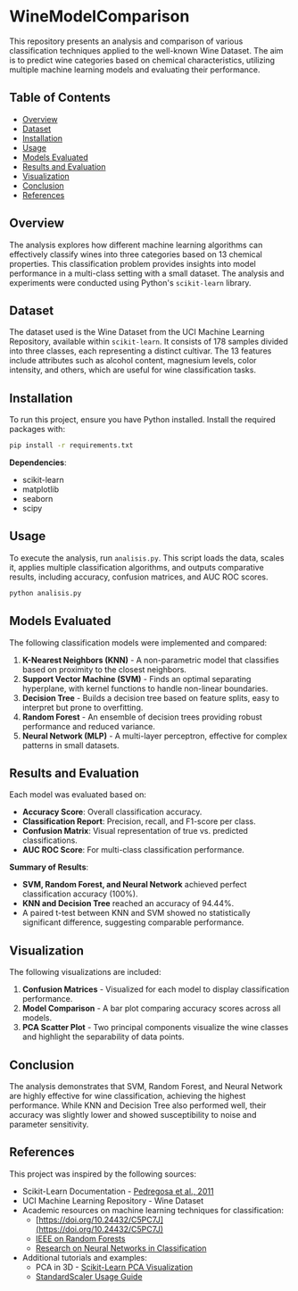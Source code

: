 # WineModelComparison

This repository presents an analysis and comparison of various classification techniques applied to the well-known Wine Dataset. The aim is to predict wine categories based on chemical characteristics, utilizing multiple machine learning models and evaluating their performance.

## Table of Contents
- [Overview](#overview)
- [Dataset](#dataset)
- [Installation](#installation)
- [Usage](#usage)
- [Models Evaluated](#models-evaluated)
- [Results and Evaluation](#results-and-evaluation)
- [Visualization](#visualization)
- [Conclusion](#conclusion)
- [References](#references)

## Overview
The analysis explores how different machine learning algorithms can effectively classify wines into three categories based on 13 chemical properties. This classification problem provides insights into model performance in a multi-class setting with a small dataset. The analysis and experiments were conducted using Python's `scikit-learn` library.

## Dataset
The dataset used is the Wine Dataset from the UCI Machine Learning Repository, available within `scikit-learn`. It consists of 178 samples divided into three classes, each representing a distinct cultivar. The 13 features include attributes such as alcohol content, magnesium levels, color intensity, and others, which are useful for wine classification tasks.

## Installation
To run this project, ensure you have Python installed. Install the required packages with:

```bash
pip install -r requirements.txt
```

**Dependencies**:
- scikit-learn
- matplotlib
- seaborn
- scipy

## Usage
To execute the analysis, run `analisis.py`. This script loads the data, scales it, applies multiple classification algorithms, and outputs comparative results, including accuracy, confusion matrices, and AUC ROC scores.

```bash
python analisis.py
```

## Models Evaluated
The following classification models were implemented and compared:
1. **K-Nearest Neighbors (KNN)** - A non-parametric model that classifies based on proximity to the closest neighbors.
2. **Support Vector Machine (SVM)** - Finds an optimal separating hyperplane, with kernel functions to handle non-linear boundaries.
3. **Decision Tree** - Builds a decision tree based on feature splits, easy to interpret but prone to overfitting.
4. **Random Forest** - An ensemble of decision trees providing robust performance and reduced variance.
5. **Neural Network (MLP)** - A multi-layer perceptron, effective for complex patterns in small datasets.

## Results and Evaluation
Each model was evaluated based on:
- **Accuracy Score**: Overall classification accuracy.
- **Classification Report**: Precision, recall, and F1-score per class.
- **Confusion Matrix**: Visual representation of true vs. predicted classifications.
- **AUC ROC Score**: For multi-class classification performance.
  
**Summary of Results**:
- **SVM, Random Forest, and Neural Network** achieved perfect classification accuracy (100%).
- **KNN and Decision Tree** reached an accuracy of 94.44%.
- A paired t-test between KNN and SVM showed no statistically significant difference, suggesting comparable performance.

## Visualization
The following visualizations are included:
1. **Confusion Matrices** - Visualized for each model to display classification performance.
2. **Model Comparison** - A bar plot comparing accuracy scores across all models.
3. **PCA Scatter Plot** - Two principal components visualize the wine classes and highlight the separability of data points.

## Conclusion
The analysis demonstrates that SVM, Random Forest, and Neural Network are highly effective for wine classification, achieving the highest performance. While KNN and Decision Tree also performed well, their accuracy was slightly lower and showed susceptibility to noise and parameter sensitivity.

## References
This project was inspired by the following sources:

- Scikit-Learn Documentation - [Pedregosa et al., 2011](https://www.jmlr.org/papers/volume12/pedregosa11a/pedregosa11a.pdf)
- UCI Machine Learning Repository - Wine Dataset
- Academic resources on machine learning techniques for classification:
  - [https://doi.org/10.24432/C5PC7J](https://doi.org/10.24432/C5PC7J)
  - [IEEE on Random Forests](https://ieeexplore.ieee.org/document/4160265)
  - [Research on Neural Networks in Classification](https://www.ncbi.nlm.nih.gov/pmc/articles/PMC4916348/)
- Additional tutorials and examples:
  - PCA in 3D - [Scikit-Learn PCA Visualization](https://scikit-learn.org/0.22/auto_examples/decomposition/plot_pca_3d.html)
  - [StandardScaler Usage Guide](https://interactivechaos.com/es/manual/tutorial-de-machine-learning/standardscaler)
